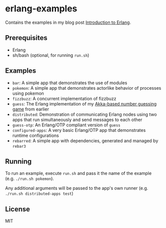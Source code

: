# erlang-examples
Contains the examples in my blog post [Introduction to Erlang](https://yalingunayer.com/blog/introduction-to-erlang).

## Prerequisites
- Erlang
- sh/bash (optional, for running `run.sh`)

## Examples
- `bar`: A simple app that demonstrates the use of modules
- `pokemon`: A simple app that demonstrates actorlike behavior of processes using pokemon
- `fizzbuzz`: A concurrent implementation of fizzbuzz
- `guess`: The Erlang implementation of my [Akka-based number guessing game](https://yalingunayer.com/blog/actor-based-number-guessing-game-in-akka/) from earlier
- `distributed`: Demonstration of communicating Erlang nodes using two apps that run simultaneously and send messages to each other
- `guess-otp`: An Erlang/OTP compliant version of `guess`
- `configured-apps`: A very basic Erlang/OTP app that demonstrates runtime configurations
- `rebarred`: A simple app with dependencies, generated and managed by `rebar3`

## Running
To run an example, execute `run.sh` and pass it the name of the example (e.g. `./run.sh pokemon`).

Any additional arguments will be passed to the app's own runner (e.g. `./run.sh distributed-apps test`)

## License
MIT
